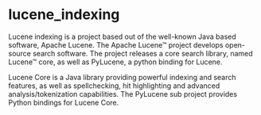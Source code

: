 # lucene_indexing
<p>
Lucene indexing is a project based out of the well-known Java based software, Apache Lucene. The Apache Lucene™ project develops open-source search software. The project releases a core search library, named Lucene™ core, as well as PyLucene, a python binding for Lucene.

Lucene Core is a Java library providing powerful indexing and search features, as well as spellchecking, hit highlighting and advanced analysis/tokenization capabilities. The PyLucene sub project provides Python bindings for Lucene Core.
</p>
